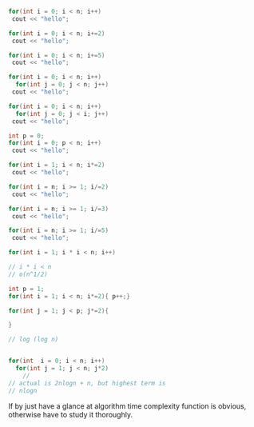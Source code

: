 ```cpp
for(int i = 0; i < n; i++)
 cout << "hello";
```

```cpp
for(int i = 0; i < n; i+=2)
 cout << "hello";
```

```cpp
for(int i = 0; i < n; i+=5)
 cout << "hello";
```

```cpp
for(int i = 0; i < n; i++)
  for(int j = 0; j < n; j++)
 cout << "hello";
```

```cpp
for(int i = 0; i < n; i++)
  for(int j = 0; j < i; j++)
 cout << "hello";
```

```cpp
int p = 0;
for(int i = 0; p < n; i++)
 cout << "hello";
```

```cpp
for(int i = 1; i < n; i*=2)
 cout << "hello";
```

```cpp
for(int i = n; i >= 1; i/=2)
 cout << "hello";
```

```cpp
for(int i = n; i >= 1; i/=3)
 cout << "hello";
```

```cpp
for(int i = n; i >= 1; i/=5)
 cout << "hello";
```

```cpp
for(int i = 1; i * i < n; i++)

// i * i < n
// o(n^1/2)

```

```cpp
int p = 1;
for(int i = 1; i < n; i*=2){ p++;}

for(int j = 1; j < p; j*=2){

}

// log (log n)
```

```cpp

for(int  i = 0; i < n; i++)
  for(int j = 1; j < n; j*2)
    //
// actual is 2nlogn + n, but highest term is
// nlogn
```

If by just have a glance at algorithm time complexity function is obvious, otherwise have to study it thoroughly.
